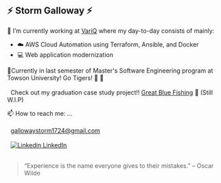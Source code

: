 ## :zap: Storm Galloway :zap:

:briefcase: I’m currently working at [VariQ](https://www.variq.com/) where my day-to-day consists of mainly:<br />
  * :cloud: AWS Cloud Automation using Terraform, Ansible, and Docker<br />
  * :computer: Web application modernization<br />
  
:seedling:Currently in last semester of Master's Software Engineering program at Towson University!  Go Tigers! :tiger: :tiger:
<br /><br />
 &nbsp; Check out my graduation case study project!! [Great Blue Fishing](https://github.com/gallowaystorm/GreatBlueFishing) :fishing_pole_and_fish: (Still W.I.P)

📫 How to reach me: ...<br /><br />
    &nbsp; gallowaystorm1724@gmail.com<br /><br />
    &nbsp; [![Linkedin](https://i.stack.imgur.com/gVE0j.png) LinkedIn](https://www.linkedin.com/in/stormgalloway)<br /><br />
    
> “Experience is the name everyone gives to their mistakes.” – Oscar Wilde

